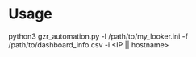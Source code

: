 # Usage

python3 gzr_automation.py -l /path/to/my_looker.ini -f /path/to/dashboard_info.csv -i <IP || hostname>
